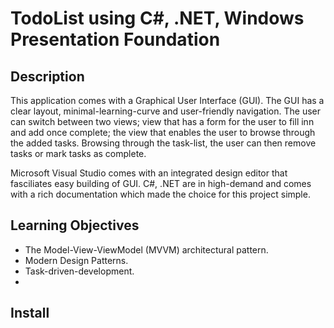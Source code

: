 # TodoList using C#, .NET, Windows Presentation Foundation

## Description
This application comes with a Graphical User Interface (GUI). The GUI has a clear layout, minimal-learning-curve and user-friendly navigation. The user can switch between two views; view that has a form for the user to fill inn and add once complete; the view that enables the user to browse through the added tasks. Browsing through the task-list, the user can then remove tasks or mark tasks as complete. 

Microsoft Visual Studio comes with an integrated design editor that fasciliates easy building of GUI. C#, .NET are in high-demand and comes with a rich documentation which made the choice for this project simple.

## Learning Objectives
* The Model-View-ViewModel (MVVM) architectural pattern.
* Modern Design Patterns.
* Task-driven-development.
* 
## Install
